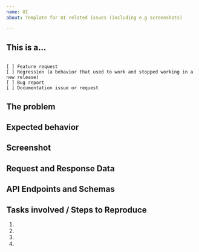 ```yaml
---
name: UI
about: Template for UI related issues (including e.g screenshots)

---
```


## This is a...
<!-- Check ONLY one of the following options with "x" -->
<pre><code>
[ ] Feature request
[ ] Regression (a behavior that used to work and stopped working in a new release)
[ ] Bug report  <!-- Please search GitHub for a similar issue or PR before submitting -->
[ ] Documentation issue or request
</code></pre>
<!-- If possible, please choose the appropriate labels for your issue. You find a description of all
labels used at https://doc.syndesis.io/#dev-labels -->

## The problem
<!--
Briefly describe the issue you are experiencing (or the feature you want to see implemented on Syndesis).
+ For BUGS, tell us what you were trying to do and what happened instead.
+ For NEW FEATURES, describe the _User Persona_ demanding it and its use case.
-->

## Expected behavior
<!-- Describe what the desired behavior would be, enlistin gthe acceptance criteria. -->

## Screenshot
<!--
For features/bugs tackling with UI functionality, drag and drop a screenshot depicting the desired presentation layer or supporting the UX narrative for the new functionality.
-->

## Request and Response Data
<!--
Many issues involve both the UI and it's backend, if possible capture relevant request and response data JSON messages and include it here.
Request and response data can be gathered from your browser's developer tools on the 'Network' tab.
 + As you reproduce the issue, take note of any network requests that are made.
 + Requests that result in an error will be highlighted red.
 + Click on line in the network tab and then the 'Headers' tab to get the request data
 + Click on the 'Preview' or 'Response' tabs to get the response data.
 + Pretty print the json too -> http://jsonprettyprint.com/

BE CAREFUL NOT TO INCLUDE ANY USER TOKENS!!!!
Things like connection objects can contain sensitive data in their configuration, make sure to rip these out
-->

## API Endpoints and Schemas
<!--
For features or bugfixes entailing data exchanges between the UI and the REST API,
enlist the different endpoints available and the payload/response schemas.
-->

## Tasks involved / Steps to Reproduce
<!--
Enlist all the acceptance criteria for new features or the steps required to reproduce the bug/regression reported.
-->
1.
2.
3.
4.
